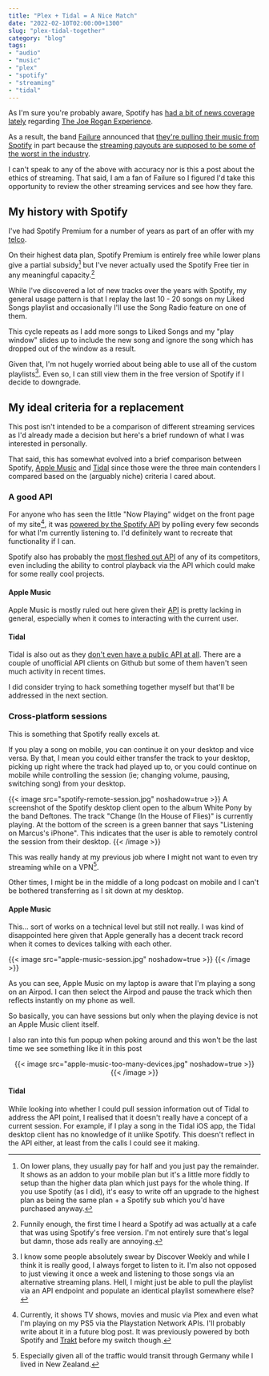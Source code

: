 ```yaml
---
title: "Plex + Tidal = A Nice Match"
date: "2022-02-10T02:00:00+1300"
slug: "plex-tidal-together"
category: "blog"
tags:
- "audio"
- "music"
- "plex"
- "spotify"
- "streaming"
- "tidal"
---
```


As I'm sure you're probably aware, Spotify has [had a bit of news coverage lately](https://www.npr.org/2022/01/31/1076891070/joe-rogan-responds-spotify-podcast-covid-misinformation) regarding [The Joe Rogan Experience](https://en.wikipedia.org/wiki/The_Joe_Rogan_Experience).

As a result, the band [Failure](https://en.wikipedia.org/wiki/Failure_(band)) announced that [they're pulling their music from Spotify](https://www.nme.com/en_au/news/music/failure-remove-their-music-from-spotify-over-covid-controversy-enough-is-enough-3152537) in part because the [streaming payouts are supposed to be some of the worst in the industry](https://en.wikipedia.org/wiki/Criticism_of_Spotify#Allegations_of_unfair_artist_compensation).

I can't speak to any of the above with accuracy nor is this a post about the ethics of streaming. That said, I am a fan of Failure so I figured I'd take this opportunity to review the other streaming services and see how they fare.

## My history with Spotify

I've had Spotify Premium for a number of years as part of an offer with my [telco](https://www.spark.co.nz/getmore/spotify/).

On their highest data plan, Spotify Premium is entirely free while lower plans give a partial subsidy[^subsidy] but I've never actually used the Spotify Free tier in any meaningful capacity.[^cafe]

While I've discovered a lot of new tracks over the years with Spotify, my general usage pattern is that I replay the last 10 - 20 songs on my Liked Songs playlist and occasionally I'll use the Song Radio feature on one of them.

This cycle repeats as I add more songs to Liked Songs and my "play window" slides up to include the new song and ignore the song which has dropped out of the window as a result.

Given that, I'm not hugely worried about being able to use all of the custom playlists[^discover]. Even so, I can still view them in the free version of Spotify if I decide to downgrade.

## My ideal criteria for a replacement

This post isn't intended to be a comparison of different streaming services as I'd already made a decision but here's a brief rundown of what I was interested in personally.

That said, this has somewhat evolved into a brief comparison between Spotify, [Apple Music](https://music.apple.com/) and [Tidal](https://tidal.com)  since those were the three main contenders I compared based on the (arguably niche) criteria I cared about.

### A good API

For anyone who has seen the little "Now Playing" widget on the front page of my site[^nowplaying], it was [powered by the Spotify API](https://github.com/marcus-crane/gunslinger/blob/db5337d6e6846d3555540abaafb0bcba775c3cf2/jobs/spotify.go#L61) by polling every few seconds for what I'm currently listening to. I'd definitely want to recreate that functionality if I can.

Spotify also has probably the [most fleshed out API](https://developer.spotify.com/documentation/web-api/reference/#/) of any of its competitors, even including the ability to control playback via the API which could make for some really cool projects.

#### Apple Music

Apple Music is mostly ruled out here given their [API](https://developer.apple.com/documentation/applemusicapi/) is pretty lacking in general, especially when it comes to interacting with the current user.

#### Tidal

Tidal is also out as they [don't even have a public API at all](https://twitter.com/TIDAL/status/699726946817679360). There are a couple of unofficial API clients on Github but some of them haven't seen much activity in recent times.

I did consider trying to hack something together myself but that'll be addressed in the next section.

### Cross-platform sessions

This is something that Spotify really excels at.

If you play a song on mobile, you can continue it on your desktop and vice versa. By that, I mean you could either transfer the track to your desktop, picking up right where the track had played up to, or you could continue on mobile while controlling the session (ie; changing volume, pausing, switching song) from your desktop.

{{< image src="spotify-remote-session.jpg" noshadow=true >}}
  A screenshot of the Spotify desktop client open to the album White Pony by the band Deftones. The track "Change (In the House of Flies)" is currently playing. At the bottom of the screen is a green banner that says "Listening on Marcus's iPhone". This indicates that the user is able to remotely control the session from their desktop.
{{< /image >}}

This was really handy at my previous job where I might not want to even try streaming while on a VPN[^vpn].

Other times, I might be in the middle of a long podcast on mobile and I can't be bothered transferring as I sit down at my desktop.

#### Apple Music

This... sort of works on a technical level but still not really. I was kind of disappointed here given that Apple generally has a decent track record when it comes to devices talking with each other.

{{< image src="apple-music-session.jpg" noshadow=true >}}
{{< /image >}}

As you can see, Apple Music on my laptop is aware that I'm playing a song on an Airpod. I can then select the Airpod and pause the track which then reflects instantly on my phone as well.

So basically, you can have sessions but only when the playing device is not an Apple Music client itself.

I also ran into this fun popup when poking around and this won't be the last time we see something like it in this post

<center>
{{< image src="apple-music-too-many-devices.jpg" noshadow=true >}}
{{< /image >}}
</center>

#### Tidal

While looking into whether I could pull session information out of Tidal to address the API point, I realised that it doesn't really have a concept of a current session. For example, if I play a song in the Tidal iOS app, the Tidal desktop client has no knowledge of it unlike Spotify. This doesn't reflect in the API either, at least from the calls I could see it making.

[^subsidy]: On lower plans, they usually pay for half and you just pay the remainder. It shows as an addon to your mobile plan but it's a little more fiddly to setup than the higher data plan which just pays for the whole thing. If you use Spotify (as I did), it's easy to write off an upgrade to the highest plan as being the same plan + a Spotify sub which you'd have purchased anyway.

[^cafe]: Funnily enough, the first time I heard a Spotify ad was actually at a cafe that was using Spotify's free version. I'm not entirely sure that's legal but damn, those ads really are annoying.

[^discover]: I know some people absolutely swear by Discover Weekly and while I think it is really good, I always forget to listen to it. I'm also not opposed to just viewing it once a week and listening to those songs via an alternative streaming plans. Hell, I might just be able to pull the playlist via an API endpoint and populate an identical playlist somewhere else?

[^nowplaying]: Currently, it shows TV shows, movies and music via Plex and even what I'm playing on my PS5 via the Playstation Network APIs. I'll probably write about it in a future blog post. It was previously powered by both Spotify and [Trakt](https://trakt.tv) before my switch though.

[^vpn]: Especially given all of the traffic would transit through Germany while I lived in New Zealand.

[^eardrums]: But for real though, nothing gets me in the mood to review software like having my eardrums blown out at 11:30pm while in bed :)